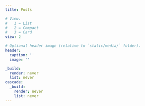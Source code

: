 ```yaml
---
title: Posts

# View.
#   1 = List
#   2 = Compact
#   3 = Card
view: 2

# Optional header image (relative to `static/media/` folder).
header:
  caption: ''
  image: ''

_build:
  render: never
  list: never
cascade:
  _build:
    render: never
    list: never
---
```

